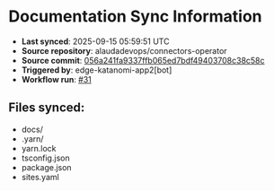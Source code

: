 # Documentation Sync Information

- **Last synced**: 2025-09-15 05:59:51 UTC
- **Source repository**: alaudadevops/connectors-operator
- **Source commit**: [056a241fa9337ffb065ed7bdf49403708c38c58c](https://github.com/alaudadevops/connectors-operator/commit/056a241fa9337ffb065ed7bdf49403708c38c58c)
- **Triggered by**: edge-katanomi-app2[bot]
- **Workflow run**: [#31](https://github.com/alaudadevops/connectors-operator/actions/runs/17723551737)

## Files synced:
- docs/
- .yarn/
- yarn.lock
- tsconfig.json
- package.json
- sites.yaml

